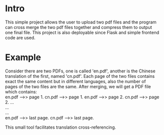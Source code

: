 # Intro
This simple project allows the user to upload two pdf files and the program can cross merge the two pdf files together and compress them to output one final file. This project is also deployable since Flask and simple frontend code are used.

# Example
Consider there are two PDFs, one is called 'en.pdf', another is the Chinese translation of the first, named 'cn.pdf'. Each page of the two files contains exact the same content but in different languages, also the number of pages of the two files are the same. After merging, we will get a PDF file which contains:  
  en.pdf -->> page 1. 
  cn.pdf -->> page 1. 
  en.pdf -->> page 2. 
  cn.pdf -->> page 2. 
  ...  
  ...  
  ...  
  en.pdf -->> last page. 
  cn.pdf -->> last page. 
 
 This small tool facilitates translation cross-referencing.
